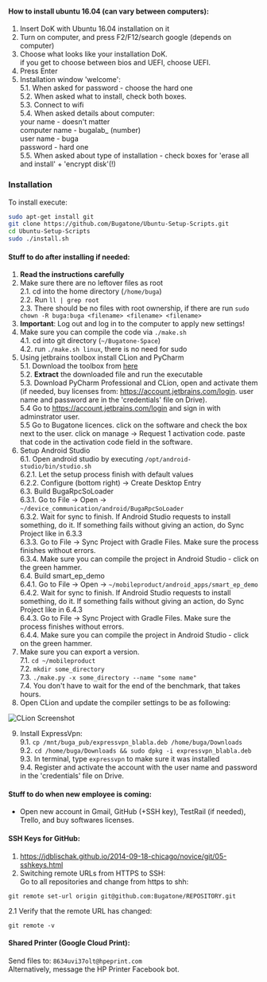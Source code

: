 
#### How to install ubuntu 16.04 (can vary between computers):
1. Insert DoK with Ubuntu 16.04 installation on it  
2. Turn on computer, and press F2/F12/search google (depends on computer)  
3. Choose what looks like your installation DoK.  
   if you get to choose between bios and UEFI, choose UEFI.  
4. Press Enter  
5. Installation window 'welcome':  
5.1. When asked for password - choose the hard one  
5.2. When asked what to install, check both boxes.  
5.3. Connect to wifi  
5.4. When asked details about computer:  
your name - doesn't matter  
computer name - bugalab\_ (number)  
user name - buga  
password - hard one  
5.5. When asked about type of installation - check boxes for 'erase all and install' + 'encrypt disk'(!)  

### Installation
To install execute:  

```bash
sudo apt-get install git
git clone https://github.com/Bugatone/Ubuntu-Setup-Scripts.git
cd Ubuntu-Setup-Scripts
sudo ./install.sh
```

#### Stuff to do after installing if needed:  
1. **Read the instructions carefully**  
2. Make sure there are no leftover files as root  
2.1. cd into the home directory (`/home/buga`)  
2.2. Run `ll | grep root`  
2.3. There should be no files with root ownership, if there are run `sudo chown -R buga:buga <filename> <filename> <filename>`  
3. **Important**: Log out and log in to the computer to apply new settings!  
4. Make sure you can compile the code via `./make.sh`  
4.1. cd into git directory (`~/Bugatone-Space`)  
4.2. run `./make.sh linux`, there is no need for sudo  
5. Using jetbrains toolbox install CLion and PyCharm  
5.1. Download the toolbox from [here](https://www.jetbrains.com/toolbox/app/)  
5.2. **Extract** the downloaded file and run the executable  
5.3. Download PyCharm Professional and CLion, open and activate them (if needed, buy licenses from: https://account.jetbrains.com/login. user name and password are in the 'credentials' file on Drive).  
5.4 Go to https://account.jetbrains.com/login and sign in with adminstrator user.  
5.5 Go to Bugatone licences. click on the software and check the box next to the user. click on manage -> Request 1 activation code. paste that code in the activation code field in the software.  
6. Setup Android Studio  
6.1. Open android studio by executing `/opt/android-studio/bin/studio.sh`  
6.2.1. Let the setup process finish with default values  
6.2.2. Configure (bottom right) -> Create Desktop Entry  
6.3. Build BugaRpcSoLoader  
6.3.1. Go to File -> Open -> `~/device_communication/android/BugaRpcSoLoader`  
6.3.2. Wait for sync to finish. If Android Studio requests to install something, do it. If something fails without giving an action, do Sync Project like in 6.3.3   
6.3.3. Go to File -> Sync Project with Gradle Files. Make sure the process finishes without errors.  
6.3.4. Make sure you can compile the project in Android Studio - click on the green hammer.  
6.4. Build smart_ep_demo  
6.4.1. Go to File -> Open -> `~/mobileproduct/android_apps/smart_ep_demo`  
6.4.2. Wait for sync to finish. If Android Studio requests to install something, do it. If something fails without giving an action, do Sync Project like in 6.4.3     
6.4.3. Go to File -> Sync Project with Gradle Files. Make sure the process finishes without errors.  
6.4.4. Make sure you can compile the project in Android Studio - click on the green hammer.  
7. Make sure you can export a version.   
7.1. `cd ~/mobileproduct`  
7.2. `mkdir some_directory`  
7.3. `./make.py -x some_directory --name "some name"`  
7.4. You don't have to wait for the end of the benchmark, that takes hours.  
8. Open CLion and update the compiler settings to be as following:  
  
  
![CLion Screenshot](https://github.com/Bugatone/Ubuntu-Setup-Scripts/blob/master/Images/ClionClang.png?raw=true)  
  
  
9. Install ExpressVpn:  
9.1. `cp /mnt/buga_pub/expressvpn_blabla.deb /home/buga/Downloads`  
9.2. `cd /home/buga/Downloads && sudo dpkg -i expressvpn_blabla.deb`  
9.3. In terminal, type `expressvpn` to make sure it was installed  
9.4. Register and activate the account with the user name and password in the 'credentials' file on Drive.  

#### Stuff to do when new employee is coming:
- Open new account in Gmail, GitHub (+SSH key), TestRail (if needed), Trello, and buy softwares licenses.  

#### SSH Keys for GitHub:
1. https://jdblischak.github.io/2014-09-18-chicago/novice/git/05-sshkeys.html  
2. Switching remote URLs from HTTPS to SSH:  
Go to all repositories and change from https to shh:  

```
git remote set-url origin git@github.com:Bugatone/REPOSITORY.git
```

2.1 Verify that the remote URL has changed:  

`git remote -v`  

#### Shared Printer (Google Cloud Print):
Send files to: `8634uvi37olt@hpeprint.com`  
Alternatively, message the HP Printer Facebook bot.  
